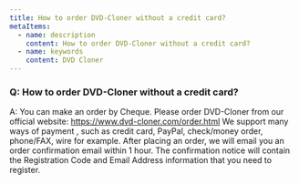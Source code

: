 ```yaml
---
title: How to order DVD-Cloner without a credit card?
metaItems:
  - name: description
    content: How to order DVD-Cloner without a credit card?
  - name: keywords
    content: DVD Cloner
---
```


### Q: How to order DVD-Cloner without a credit card?

A:
You can make an order by Cheque. Please order DVD-Cloner from our official website:
https://www.dvd-cloner.com/order.html
We support many ways of payment , such as credit card, PayPal, check/money order, phone/FAX, wire for example. After placing an order, we will email you an order confirmation email within 1 hour. The confirmation notice will contain the Registration Code and Email Address information that you need to register.
